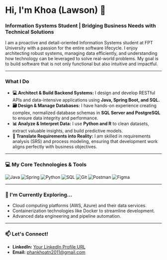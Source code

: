 # Hi, I'm Khoa (Lawson) 👋

### Information Systems Student | Bridging Business Needs with Technical Solutions

I am a proactive and detail-oriented Information Systems student at FPT University with a passion for the entire software lifecycle. I enjoy architecting robust systems, managing data efficiently, and understanding how technology can be leveraged to solve real-world problems. My goal is to build software that is not only functional but also intuitive and impactful.

---

### What I Do

*   **💻 Architect & Build Backend Systems:** I design and develop RESTful APIs and data-intensive applications using **Java, Spring Boot, and SQL.**
*   **🗃️ Design & Manage Databases:** I have hands-on experience creating complex, normalized database schemas in **SQL Server and PostgreSQL** to ensure data integrity and performance.
*   **📊 Analyze & Interpret Data:** I use **Python and R** to clean datasets, extract valuable insights, and build predictive models.
*   **🔗 Translate Requirements into Reality:** I am skilled in requirements analysis (SRS) and process modeling, ensuring that development work aligns perfectly with business objectives.

---

### 💻 My Core Technologies & Tools

![Java](https://img.shields.io/badge/java-%23ED8B00.svg?style=for-the-badge&logo=openjdk&logoColor=white)
![Spring](https://img.shields.io/badge/spring-%236DB33F.svg?style=for-the-badge&logo=spring&logoColor=white)
![Python](https://img.shields.io/badge/python-3670A0?style=for-the-badge&logo=python&logoColor=ffdd54)
![SQL](https://img.shields.io/badge/SQL-025E8C.svg?style=for-the-badge&logo=PostgreSQL&logoColor=white)
![Git](https://img.shields.io/badge/git-%23F05033.svg?style=for-the-badge&logo=git&logoColor=white)
![Postman](https://img.shields.io/badge/Postman-FF6C37?style=for-the-badge&logo=postman&logoColor=white)
![Figma](https://img.shields.io/badge/figma-%23F24E1E.svg?style=for-the-badge&logo=figma&logoColor=white)

---

### 🌱 I'm Currently Exploring...

*   Cloud computing platforms (AWS, Azure) and their data services.
*   Containerization technologies like Docker to streamline development.
*   Advanced data engineering and pipeline automation.

---

### 📫 Let's Connect!

*   **LinkedIn:** [Your LinkedIn Profile URL](https://www.linkedin.com/in/brendan-phan-u34834/)
*   **Email:** phankhoatn2011@gmail.com
